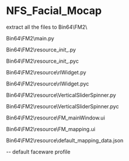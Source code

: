 # NFS_Facial_Mocap

extract all the files to Bin64\FM2\

Bin64\FM2\main.py


Bin64\FM2\resource\__init__.py


Bin64\FM2\resource\__init__.pyc


Bin64\FM2\resource\rlWidget.py


Bin64\FM2\resource\rlWidget.pyc


Bin64\FM2\resource\VerticalSliderSpinner.py


Bin64\FM2\resource\VerticalSliderSpinner.pyc


Bin64\FM2\resource\FM_mainWindow.ui


Bin64\FM2\resource\FM_mapping.ui


Bin64\FM2\resource\default_mapping_data.json


-- default faceware profile
          
